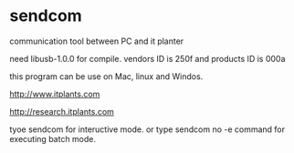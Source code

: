# sendcom
communication tool between PC and it planter

need libusb-1.0.0 for compile.
vendors ID is 250f and products ID is 000a

this program can be use on Mac, linux and Windos.

http://www.itplants.com

http://research.itplants.com

tyoe sendcom for inteructive mode.
or
type sendcom no -e command for executing batch mode.




